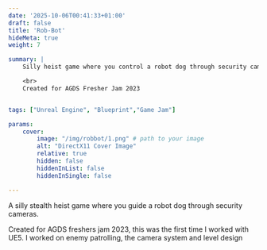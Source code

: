```yaml
---
date: '2025-10-06T00:41:33+01:00'
draft: false
title: 'Rob-Bot'
hideMeta: true
weight: 7

summary: |
    Silly heist game where you control a robot dog through security cameras!

    <br>
    Created for AGDS Fresher Jam 2023


tags: ["Unreal Engine", "Blueprint","Game Jam"]

params:
    cover:
        image: "/img/robbot/1.png" # path to your image
        alt: "DirectX11 Cover Image"
        relative: true
        hidden: false
        hiddenInList: false
        hiddenInSingle: false

---
```

A silly stealth heist game where you guide a robot dog through security cameras.

Created for AGDS freshers jam 2023, this was the first time I worked with UE5. I worked on enemy patrolling, the camera system and level design